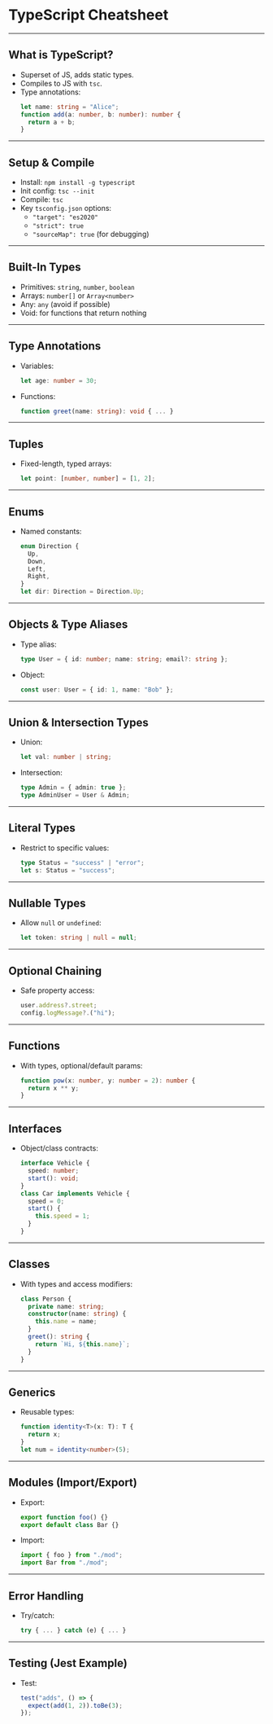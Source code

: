# TypeScript Cheatsheet

---

## What is TypeScript?

- Superset of JS, adds static types.
- Compiles to JS with `tsc`.
- Type annotations:
  ```typescript
  let name: string = "Alice";
  function add(a: number, b: number): number {
    return a + b;
  }
  ```

---

## Setup & Compile

- Install: `npm install -g typescript`
- Init config: `tsc --init`
- Compile: `tsc`
- Key `tsconfig.json` options:
  - `"target": "es2020"`
  - `"strict": true`
  - `"sourceMap": true` (for debugging)

---

## Built-In Types

- Primitives: `string`, `number`, `boolean`
- Arrays: `number[]` or `Array<number>`
- Any: `any` (avoid if possible)
- Void: for functions that return nothing

---

## Type Annotations

- Variables:
  ```typescript
  let age: number = 30;
  ```
- Functions:
  ```typescript
  function greet(name: string): void { ... }
  ```

---

## Tuples

- Fixed-length, typed arrays:
  ```typescript
  let point: [number, number] = [1, 2];
  ```

---

## Enums

- Named constants:
  ```typescript
  enum Direction {
    Up,
    Down,
    Left,
    Right,
  }
  let dir: Direction = Direction.Up;
  ```

---

## Objects & Type Aliases

- Type alias:
  ```typescript
  type User = { id: number; name: string; email?: string };
  ```
- Object:
  ```typescript
  const user: User = { id: 1, name: "Bob" };
  ```

---

## Union & Intersection Types

- Union:
  ```typescript
  let val: number | string;
  ```
- Intersection:
  ```typescript
  type Admin = { admin: true };
  type AdminUser = User & Admin;
  ```

---

## Literal Types

- Restrict to specific values:
  ```typescript
  type Status = "success" | "error";
  let s: Status = "success";
  ```

---

## Nullable Types

- Allow `null` or `undefined`:
  ```typescript
  let token: string | null = null;
  ```

---

## Optional Chaining

- Safe property access:
  ```typescript
  user.address?.street;
  config.logMessage?.("hi");
  ```

---

## Functions

- With types, optional/default params:
  ```typescript
  function pow(x: number, y: number = 2): number {
    return x ** y;
  }
  ```

---

## Interfaces

- Object/class contracts:
  ```typescript
  interface Vehicle {
    speed: number;
    start(): void;
  }
  class Car implements Vehicle {
    speed = 0;
    start() {
      this.speed = 1;
    }
  }
  ```

---

## Classes

- With types and access modifiers:
  ```typescript
  class Person {
    private name: string;
    constructor(name: string) {
      this.name = name;
    }
    greet(): string {
      return `Hi, ${this.name}`;
    }
  }
  ```

---

## Generics

- Reusable types:
  ```typescript
  function identity<T>(x: T): T {
    return x;
  }
  let num = identity<number>(5);
  ```

---

## Modules (Import/Export)

- Export:
  ```typescript
  export function foo() {}
  export default class Bar {}
  ```
- Import:
  ```typescript
  import { foo } from "./mod";
  import Bar from "./mod";
  ```

---

## Error Handling

- Try/catch:
  ```typescript
  try { ... } catch (e) { ... }
  ```

---

## Testing (Jest Example)

- Test:
  ```typescript
  test("adds", () => {
    expect(add(1, 2)).toBe(3);
  });
  ```
